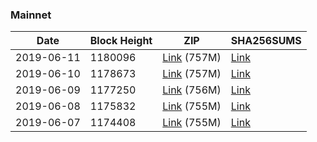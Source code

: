 ### Mainnet

|    Date    | Block Height | ZIP | SHA256SUMS |
| ---------- | ------------ | --- | ---------- |
| 2019-06-11 | 1180096 | [Link](https://s3-ap-southeast-2.amazonaws.com/ion-bootstrap/mainnet/2019-06-11/bootstrap.dat.zip) (757M) | [Link](https://s3-ap-southeast-2.amazonaws.com/ion-bootstrap/mainnet/2019-06-11/SHA256SUMS) |
| 2019-06-10 | 1178673 | [Link](https://s3-ap-southeast-2.amazonaws.com/ion-bootstrap/mainnet/2019-06-10/bootstrap.dat.zip) (757M) | [Link](https://s3-ap-southeast-2.amazonaws.com/ion-bootstrap/mainnet/2019-06-10/SHA256SUMS) |
| 2019-06-09 | 1177250 | [Link](https://s3-ap-southeast-2.amazonaws.com/ion-bootstrap/mainnet/2019-06-09/bootstrap.dat.zip) (756M) | [Link](https://s3-ap-southeast-2.amazonaws.com/ion-bootstrap/mainnet/2019-06-09/SHA256SUMS) |
| 2019-06-08 | 1175832 | [Link](https://s3-ap-southeast-2.amazonaws.com/ion-bootstrap/mainnet/2019-06-08/bootstrap.dat.zip) (755M) | [Link](https://s3-ap-southeast-2.amazonaws.com/ion-bootstrap/mainnet/2019-06-08/SHA256SUMS) |
| 2019-06-07 | 1174408 | [Link](https://s3-ap-southeast-2.amazonaws.com/ion-bootstrap/mainnet/2019-06-07/bootstrap.dat.zip) (755M) | [Link](https://s3-ap-southeast-2.amazonaws.com/ion-bootstrap/mainnet/2019-06-07/SHA256SUMS) |
